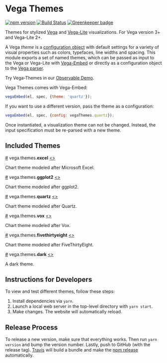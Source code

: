 # Vega Themes

[![npm version](https://img.shields.io/npm/v/vega-themes.svg)](https://www.npmjs.com/package/vega-themes)
[![Build Status](https://travis-ci.org/vega/vega-themes.svg?branch=master)](https://travis-ci.org/vega/vega-themes) [![Greenkeeper badge](https://badges.greenkeeper.io/vega/vega-themes.svg)](https://greenkeeper.io/)

Themes for stylized [Vega](https://vega.github.io/vega/) and [Vega-Lite](https://vega.github.io/vega-lite/) visualizations. For Vega version 3+ and Vega-Lite 2+.

A Vega *theme* is a [configuration object](https://vega.github.io/vega/docs/config/)
with default settings for a variety of visual properties such as colors, typefaces,
line widths and spacing. This module exports a set of named themes, which can be
passed as input to the Vega or Vega-Lite with [Vega-Embed](https://github.com/vega/vega-embed)
or directly as a configuration object to the [Vega parser](https://vega.github.io/vega/docs/api/parser/).

Try Vega-Themes in our [Observable Demo](https://beta.observablehq.com/@domoritz/vega-themes-demo).

Vega Themes comes with Vega-Embed:

```js
vegaEmbed(el, spec, {theme: 'quartz'});
```

If you want to use a different version, pass the theme as a configuration:

```js
vegaEmbed(el, spec, {config: vegaThemes.quartz});
```

Once instantiated, a visualization theme can not be changed. Instead, the
input specification must be re-parsed with a new theme.

## Included Themes

<a name="excel" href="#excel">#</a>
vega.themes.<b>excel</b>
[<>](https://github.com/vega/vega-themes/blob/master/src/theme-excel.js "Source")

Chart theme modeled after Microsoft Excel.

<a name="ggplot2" href="#ggplot2">#</a>
vega.themes.<b>ggplot2</b>
[<>](https://github.com/vega/vega-themes/blob/master/src/theme-ggplot2.js "Source")

Chart theme modeled after ggplot2.

<a name="quartz" href="#quartz">#</a>
vega.themes.<b>quartz</b>
[<>](https://github.com/vega/vega-themes/blob/master/src/theme-quartz.js "Source")

Chart theme modeled after Quartz.

<a name="vox" href="#vox">#</a>
vega.themes.<b>vox</b>
[<>](https://github.com/vega/vega-themes/blob/master/src/theme-vox.js "Source")

Chart theme modeled after Vox.

<a name="fivethirtyeight" href="#fivethirtyeight">#</a>
vega.themes.<b>fivethirtyeight</b>
[<>](https://github.com/vega/vega-themes/blob/master/src/theme-fiveThirtyEight.js "Source")

Chart theme modeled after FiveThirtyEight.

<a name="dark" href="#dark">#</a>
vega.themes.<b>dark</b>
[<>](https://github.com/vega/vega-themes/blob/master/src/theme-dark.js "Source")

A dark theme.

## Instructions for Developers

To view and test different themes, follow these steps:

1. Install dependencies via `yarn`.
2. Launch a local web server in the top-level directory with `yarn start`.
3. Make changes. The website will automatically reload.

## Release Process

To release a new version, make sure that everything works. Then run `yarn version` and bump the version number. Lastly, push to GitHub (with the release tag). [Travis](https://travis-ci.org/vega/vega-themes/builds) will build a bundle and make the [npm release](https://www.npmjs.com/package/vega-themes) automatically.
